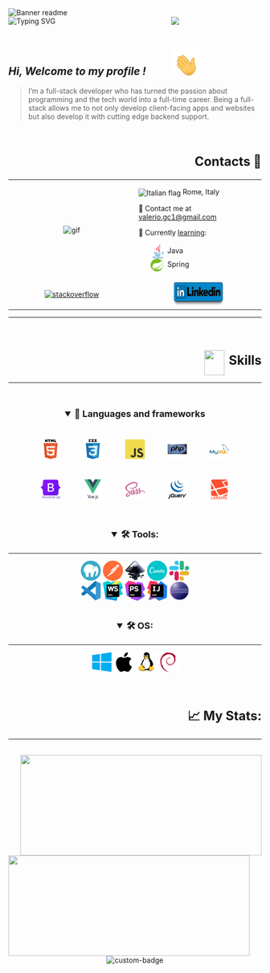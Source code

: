 



<img srcset="assets/gifs/banner-sm.gif 853w, assets/gifs/banner.gif 1280w" sizes="(max-width: 600px) 853px, 1280px" src="assets/gifs/banner.gif" alt="Banner readme" />

  

<div align="center" >
    <img align=left src="https://readme-typing-svg.demolab.com?font=Fira+Code&weight=600&size=25&duration=4500&pause=1000&color=3760F7&background=FFFFFF00&center=true&vCenter=true&lines=%F0%9F%96%A5%EF%B8%8F++PC+Hardware+Enthusiast" alt="Typing SVG" />
    <span align="right">    
        <img  align="right" width="180" src="https://komarev.com/ghpvc/?username=ValerioGc&&style=plastic"  /> 
    </span>
</div>
 
 
<br/>  
<br/>  


##  ***Hi, Welcome to my profile !***  <img  style="padding: 0 50px" valign=center width="55px" src="assets/gifs/waving.gif"/>
  > I’m a full-stack developer who has turned the passion about programming and the tech world into a full-time career. Being a full-stack allows me to not only develop client-facing apps and websites but also develop it with cutting edge backend support.

<br/>  


<h2 align="right" style="font-size:25px;font-weight:bold">Contacts 📡</h2>   
<table align="center" width="100%">
    <tr>
        <td valign="center" width="50%">
            <div align="center">
                <img width="50%" height= "100%" valign="center" align="center" src="assets/gifs/whereIsTheCode.gif" alt="gif" />
            </div>  
        </td>
        <td valign="center" width="50%">
            <p>
                <img src=https://upload.wikimedia.org/wikipedia/commons/0/03/Flag_of_Italy.svg alt="Italian flag" align="center" width="18" height="18" />  Rome, Italy
            </p>
            <p>
                📧 Contact me at <a href="mailto:valerio.gc1@gmail.com"> valerio.gc1@gmail.com </a>
            </p>
            <p>
                📖 Currently <ins>learning</ins>:
            </p>
            <ul style="list-style:none">
                <li>
                    <img align="center" src="assets/skills&tools/skills/java.svg"  alt="Java" width="30px" /> <span>Java</span> 
                </li>
              <li>
                    <img align="center" src="assets/skills&tools/frameworks/spring.svg"  alt="Spring" width="25px" /> <span style="padding: 0 5px"> Spring</span> 
                </li>
            </ul>
        </td>
    </tr>
    <tr align="center">
        <td width="50%">
            <a href="https://stackoverflow.com/users/Valerio Genco" target="_blank">
                <img src="assets/badges/stack%20overflow-pillls.svg.svg" alt="stackoverflow" width="100px" height="50px" />
            </a> 
        </td>
        <td width="50%">
            <a href="https://linkedin.com/in/valerio-genco" target="_blank">
                <img src="assets/badges/linkedin-simple.svg" width="100px"  height="50px" />
            </a> 
        </td>
    </tr>
</table>  
        <hr/>

<br/>  
<br/>  
<br/>  

<div align="right">
    <img align="center" src="https://raw.githubusercontent.com/rahulbanerjee26/githubProfileReadmeGenerator/main/gifs/code.gif" width="40px" height="50px">
    <span style="font-size:25px;font-weight:bold;padding-left:5px">Skills</span>
</div>

 ----
 
<br/>

<details open align="center">
   <summary align="center"  style="font-size:18px;margin:20px"><strong> 🧱 Languages and frameworks</strong></summary>
    <div align="center">
        <span>
            <img style="padding:20px" width="40px" valign="center" align="center" src="assets/skills&tools/skills/html-text.svg"  alt="HTML5" />  
        </span>
        <span>
            <img style="padding:20px" width="40px" valign="center" align="center"  src="assets/skills&tools/skills/css-text.svg" alt="CSS3"  />
        </span>
        <span>
            <img style="padding:20px" width="40px" valign="center" align="center" src="assets/skills&tools/skills/javascript.svg"  alt="JavaScript" />	
        </span>
        <span>
            <img style="padding:20px" width="40px" valign="center" align="center"  align="center" src="assets/skills&tools/skills/php.svg" alt="PHP 8" />
        </span>
        <span>
            <img style="padding:20px" width="40px" valign="center" align="center" src="assets/skills&tools/skills/mysql.svg"  alt="MySQL" />
        </span>
    </div>
    <div>
        <span>
            <img style="padding:20px" width="40px" valign="center" align="center" src="assets/skills&tools/frameworks/bootstrap-text.svg" alt="bootstrap" />
        </span>
        <span>
            <img src="assets/skills&tools/frameworks/vue-text.svg" style="padding:20px" width="40px" valign="center" align="center"  alt="Vue Js" />
        </span>
        <span>
            <img style="padding:20px" width="40px" valign="center" align="center"  src="assets/skills&tools/frameworks/sass.svg" alt="sass" />
        </span>
        <span>
            <img style="padding:20px" width="40px" valign="center" align="center" src="assets/skills&tools/frameworks/jquery-text.svg" alt="JQuery" />
        </span>
        <span>
            <img style="padding:20px" width="40px" valign="center" align="center" src="assets/skills&tools/frameworks/laravel-text.svg" alt="Laravel" />
        </span>
    </div>
</details>

<br/>

<details open>
<hr/>
    <summary align="center" style="font-size:18px;margin:20px 0"><strong>🛠️ Tools: </strong></></summary>
    <div align="center">
        <div align="center">
            <img width="40px" valign="center" align="center" src="assets/skills&tools/tools/mamp.svg" alt="mamp" />
            <img width="40px" valign="center" align="center" src="assets/skills&tools/tools/postman.svg" alt="postman" />
            <img width="40px" valign="center" align="center" src="assets/skills&tools/tools/inkscape.svg" alt="inkscape" />
            <img width="40px" valign="center" align="center" src="assets/skills&tools/tools/canva.svg" alt="canva" />
            <img width="40px" valign="center" align="center" src="assets/skills&tools/tools/slack1.svg" alt="slack" />                
        </div>
        <div>
            <span>
                <img width="40px" valign="center" align="center" src="assets/skills&tools/tools/vscode.svg" alt="VSCode" />
            </span>
            <span>
                <img width="40px" valign="center" align="center" src="assets/skills&tools/tools/webStorm.svg" alt="WebStorm" />
            </span>
            <span>
                <img width="40px" valign="center" align="center" src="assets/skills&tools/tools/phpStorm.svg" alt="phpStorm" />
            </span>
            <span>
                <img width="40px" valign="center" align="center" src="assets/skills&tools/tools/IntelliJ.svg" alt="IntelliJ Idea" />
            </span>
            <span>
                <img width="40px" valign="center" align="center" src="assets/skills&tools/tools/eclipse.svg" alt="eclipse" />
            </span>
        </div>
    </div>
</details>


<br/>   
<details open>
    <hr/>
    <summary align="center"  style="font-size:18px;margin:20px 0"><strong>🛠️ OS: </summary></strong>
        <div align=center>
                <span>
                    <img width="40px" valign="center" align="center" src="assets/skills&tools/os/windows.svg" alt="windows" />
                </span>
                <span>
                    <img width="40px" valign="center" align="center" src="assets/skills&tools/os/apple.svg" alt="macos" />
                </span>
                <span>
                    <img width="40px" valign="center" align="center" src="assets/skills&tools/os/linux.svg" alt="linux" />
                </span>
                <span>
                    <img width="40px" valign="center" align="center" src="assets/skills&tools/os/debian.svg" alt="debian" />
                </span>
        </div>
</details>

<br/>  
<br/>  



<h2 align="right" style="font-weight:bold;font-size:25px">📈 My Stats:</h2>

----

<br/>   



<div width=100% align="center">
  <picture>
  <source srcset="https://github-readme-stats.vercel.app/api?username=ValerioGc&show_icons=true&count_private=true&theme=dark" media="(prefers-color-scheme: dark)"  />
  <source srcset="https://github-readme-stats.vercel.app/api?ValerioGc=ValerioGc&show_icons=true&count_private=truetheme=dark" media="(prefers-color-scheme: light), (prefers-color-scheme: no-preference)"  />
  <img align="right" width="480px" height="200px" src="https://github-readme-stats.vercel.app/api?username=ValerioGc&show_icons=true&count_private=true&include_all_commits=truetheme=dark" />
  </picture>
<!-- Profile Stats -->
<br/>
  <picture>
    <source 
      srcset="https://github-readme-stats.vercel.app/api/top-langs/?username=ValerioGc&layout=compact&theme=dark" (prefers-color-scheme: dark) />
    <source
      srcset="https://github-readme-stats.vercel.app/api/top-langs/?username=ValerioGc&theme=dark"
      media="(prefers-color-scheme: light), (prefers-color-scheme: no-preference)"/>
    <img align="left" width="480px" height="200px" src="https://github-readme-stats.vercel.app/api/top-langs/?username=ValerioGc&theme=dark" />
  </picture>
</div>



<div align="center">
    <img src="assets/badges/made%20with%20markdown.svg" alt="custom-badge"  />
</div>